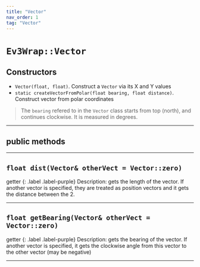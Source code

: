 ```yaml
---
title: "Vector"
nav_order: 1
tag: "Vector"
---
```


# `Ev3Wrap::Vector`

## Constructors
-   `Vector(float, float)`. Construct a `Vector` via its X and Y values
-   `static createVectorFromPolar(float bearing, float distance)`. Construct vector from polar coordinates

>   The `bearing` refered to in the `Vector` class starts from top (north), and continues clockwise. It is measured in degrees.

---
## public methods

---
## `float dist(Vector& otherVect = Vector::zero)`
getter
{: .label .label-purple}
Description: gets the length of the vector. If another vector is specified, they are treated as position vectors and it gets the distance between the 2.

---
## `float getBearing(Vector& otherVect = Vector::zero)`
getter
{: .label .label-purple}
Description: gets the bearing of the vector. If another vector is specified, it gets the clockwise angle from this vector to the other vector (may be negative)

---